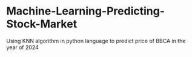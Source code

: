 # Machine-Learning-Predicting-Stock-Market
Using KNN algorithm in python language to predict price of BBCA in the year of 2024
